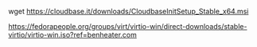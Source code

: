 wget https://cloudbase.it/downloads/CloudbaseInitSetup_Stable_x64.msi

https://fedorapeople.org/groups/virt/virtio-win/direct-downloads/stable-virtio/virtio-win.iso?ref=benheater.com

